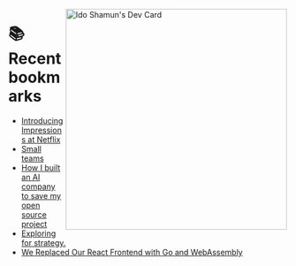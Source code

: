 <a href="https://app.daily.dev/idoshamun"><img src="https://api.daily.dev/devcards/v2/28849d86070e4c099c877ab6837c61f0.png?type=default&r=auy" align="right" width="400" alt="Ido Shamun's Dev Card"/></a>

# 📚 Recent bookmarks
<!-- BOOKMARKS:START -->
- [Introducing Impressions at Netflix](https://app.daily.dev/posts/6kN0GxKul?utm_source=rss&utm_medium=bookmarks&utm_campaign=28849d86070e4c099c877ab6837c61f0)
- [Small teams](https://app.daily.dev/posts/JnRjaXmWK?utm_source=rss&utm_medium=bookmarks&utm_campaign=28849d86070e4c099c877ab6837c61f0)
- [How I built an AI company to save my open source project](https://app.daily.dev/posts/aCXtcWc62?utm_source=rss&utm_medium=bookmarks&utm_campaign=28849d86070e4c099c877ab6837c61f0)
- [Exploring for strategy.](https://app.daily.dev/posts/E1gdc7out?utm_source=rss&utm_medium=bookmarks&utm_campaign=28849d86070e4c099c877ab6837c61f0)
- [We Replaced Our React Frontend with Go and WebAssembly](https://app.daily.dev/posts/l83ZbkIGv?utm_source=rss&utm_medium=bookmarks&utm_campaign=28849d86070e4c099c877ab6837c61f0)
<!-- BOOKMARKS:END -->
